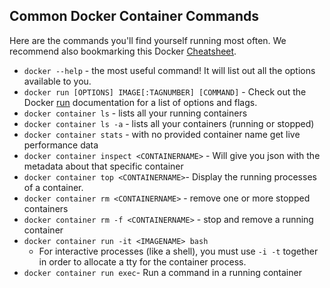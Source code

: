 ## Common Docker Container Commands
  Here are the commands you'll find yourself running most often. We recommend also bookmarking this Docker [Cheatsheet][docker-cheat].

- `docker --help` - the most useful command! It will list out all the options available to you. 
- `docker run [OPTIONS] IMAGE[:TAGNUMBER] [COMMAND]` - Check out the Docker [run][run-docs] documentation for a list of options and flags. 
- `docker container ls` - lists all your running containers
- `docker container ls -a` - lists all your containers (running or stopped)
- `docker container stats` - with no provided container name get live performance data    
- `docker container inspect <CONTAINERNAME>` - Will give you json with the metadata about that specific container
- `docker container top <CONTAINERNAME>`- Display the running processes of a container.
- `docker container rm <CONTAINERNAME>` - remove one or more stopped containers
- `docker container rm -f <CONTAINERNAME>` - stop and remove a running container
- `docker container run -it <IMAGENAME> bash`
  - For interactive processes (like a shell), you must use `-i -t` together in order to allocate a tty for the container process. 
- `docker container run exec`- Run a command in a running container

[docker-cheat]: https://www.docker.com/sites/default/files/Docker_CheatSheet_08.09.2016_0.pdf
[run-docs]: https://docs.docker.com/engine/reference/run/